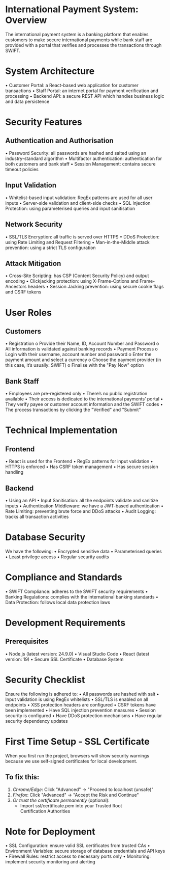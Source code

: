 # International Payment System: Overview
The international payment system is a banking platform that enables customers to make secure international payments while bank staff are provided with a portal that verifies and processes the transactions through SWIFT.


# System Architecture
•	Customer Portal: a React-based web application for customer transactions
•	Staff Portal: an internet portal for payment verification and processing
•	Backend API: a secure REST API which handles business logic and data persistence


# Security Features
## Authentication and Authorisation
•	Password Security: all passwords are hashed and salted using an industry-standard algorithm
•	Multifactor authentication: authentication for both customers and bank staff
•	Session Management: contains secure timeout policies


## Input Validation
•	Whitelist-based input validation: RegEx patterns are used for all user inputs
•	Server-side validation and client-side checks
•	SQL Injection Protection: using parameterised queries and input sanitisation


## Network Security
•	SSL/TLS Encryption: all traffic is served over HTTPS
•	DDoS Protection: using Rate Limiting and Request Filtering
•	Man-in-the-Middle attack prevention: using a strict TLS configuration


## Attack Mitigation
•	Cross-Site Scripting: has CSP (Content Security Policy) and output encoding
•	Clickjacking protection: using X-Frame-Options and Frame-Ancestors headers
•	Session Jacking prevention: using secure cookie flags and CSRF tokens



# User Roles
## Customers
•	Registration
o	Provide their Name, ID, Account Number and Password
o	All information is validated against banking records
•	Payment Process
o	Login with their username, account number and password
o	Enter the payment amount and select a currency
o	Choose the payment provider (in this case, it’s usually: SWIFT)
o	Finalise with the "Pay Now" option


## Bank Staff
•	Employees are pre-registered only
•	There’s no public registration available
•	Their access is dedicated to the international payments’ portal
•	They verify payee or customer account information and the SWIFT codes
•	The process transactions by clicking the "Verified" and "Submit" 




# Technical Implementation
## Frontend
•	React is used for the Frontend
•	RegEx patterns for input validation
•	HTTPS is enforced
•	Has CSRF token management
•	Has secure session handling

## Backend
•	Using an API
•	Input Sanitisation: all the endpoints validate and sanitize inputs
•	Authentication Middleware: we have a JWT-based authentication
•	Rate Limiting: preventing brute force and DDoS attacks
•	Audit Logging:  tracks all transaction activities


# Database Security
We have the following:
•	Encrypted sensitive data
•	Parameterised queries
•	Least privilege access
•	Regular security audits


# Compliance and Standards
•	SWIFT Compliance: adheres to the SWIFT security requirements
•	Banking Regulations: complies with the international banking standards
•	Data Protection: follows local data protection laws




# Development Requirements
## Prerequisites
•	Node.js (latest version: 24.9.0)
•	Visual Studio Code
•	React (latest version: 19)
•	Secure SSL Certificate
•	Database System

# Security Checklist
Ensure the following is adhered to:
•	All passwords are hashed with salt
•	Input validation is using RegEx whitelists
•	SSL/TLS is enabled on all endpoints
•	XSS protection headers are configured
•	CSRF tokens have been implemented
•	Have SQL injection prevention measures
•	Session security is configured
•	Have DDoS protection mechanisms
•	Have regular security dependency updates


# First Time Setup - SSL Certificate

When you first run the project, browsers will show security warnings because we use self-signed certificates for local development.

## To fix this:

1. *Chrome/Edge*: Click "Advanced" → "Proceed to localhost (unsafe)"
2. *Firefox*: Click "Advanced" → "Accept the Risk and Continue"
3. *Or trust the certificate permanently* (optional):
   - Import ssl/certificate.pem into your Trusted Root Certification Authorities

# Note for Deployment
•	SSL Configuration: ensure valid SSL certificates from trusted CAs
•	Environment Variables: secure storage of database credentials and API keys
•	Firewall Rules: restrict access to necessary ports only
•	Monitoring: implement security monitoring and alerting

